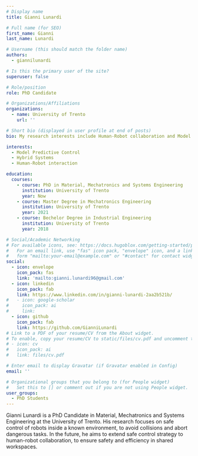 ```yaml
---
# Display name
title: Gianni Lunardi

# Full name (for SEO)
first_name: Gianni 
last_name: Lunardi

# Username (this should match the folder name)
authors:
  - giannilunardi

# Is this the primary user of the site?
superuser: false

# Role/position
role: PhD Candidate 

# Organizations/Affiliations
organizations:
  - name: University of Trento
    url: ''

# Short bio (displayed in user profile at end of posts)
bio: My research interests include Human-Robot collaboration and Model Predictive Control.

interests:
  - Model Predictive Control 
  - Hybrid Systems
  - Human-Robot interaction

education:
  courses:
    - course: PhD in Material, Mechatronics and Systems Engineering
      institution: University of Trento
      year: Now
    - course: Master Degree in Mechatronics Engineering
      institution: University of Trento
      year: 2021
    - course: Bechelor Degree in Industrial Engineering
      institution: University of Trento
      year: 2018

# Social/Academic Networking
# For available icons, see: https://docs.hugoblox.com/getting-started/page-builder/#icons
#   For an email link, use "fas" icon pack, "envelope" icon, and a link in the
#   form "mailto:your-email@example.com" or "#contact" for contact widget.
social:
  - icon: envelope
    icon_pack: fas
    link: 'mailto:gianni.lunardi96@gmail.com'
  - icon: linkedin
    icon_pack: fab
    link: https://www.linkedin.com/in/gianni-lunardi-2aa2b521b/
#   - icon: google-scholar
#     icon_pack: ai
#     link: 
  - icon: github
    icon_pack: fab
    link: https://github.com/GianniLunardi
# Link to a PDF of your resume/CV from the About widget.
# To enable, copy your resume/CV to static/files/cv.pdf and uncomment the lines below.
# - icon: cv
#   icon_pack: ai
#   link: files/cv.pdf

# Enter email to display Gravatar (if Gravatar enabled in Config)
email: ''

# Organizational groups that you belong to (for People widget)
#   Set this to [] or comment out if you are not using People widget.
user_groups:
  - PhD Students
---
```


Gianni Lunardi is a PhD Candidate in Material, Mechatronics and Systems Engineering at the University of Trento. His research focuses on safe control of robots inside a known environment, to avoid collisions and abort dangerous tasks. In the future, he aims to extend safe control strategy to human-robot collaboration, to ensure safety and efficiency in shared workspaces.   
```